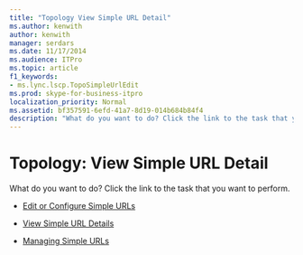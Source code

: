 ```yaml
---
title: "Topology View Simple URL Detail"
ms.author: kenwith
author: kenwith
manager: serdars
ms.date: 11/17/2014
ms.audience: ITPro
ms.topic: article
f1_keywords:
- ms.lync.lscp.TopoSimpleUrlEdit
ms.prod: skype-for-business-itpro
localization_priority: Normal
ms.assetid: bf357591-6efd-41a7-8d19-014b684b84f4
description: "What do you want to do? Click the link to the task that you want to perform."
---
```


# Topology: View Simple URL Detail
 
What do you want to do? Click the link to the task that you want to perform.
  
- [Edit or Configure Simple URLs](http://technet.microsoft.com/library/0008aeea-4ae9-4e36-83cd-ef7ff7b6e128.aspx)
    
- [View Simple URL Details](http://technet.microsoft.com/library/6ab00f2c-e1d5-4698-a58f-04b72260f9ac.aspx)
    
- [Managing Simple URLs](http://technet.microsoft.com/library/97ad8230-f422-462a-9ce4-6061fa7f2617.aspx)
    
 

